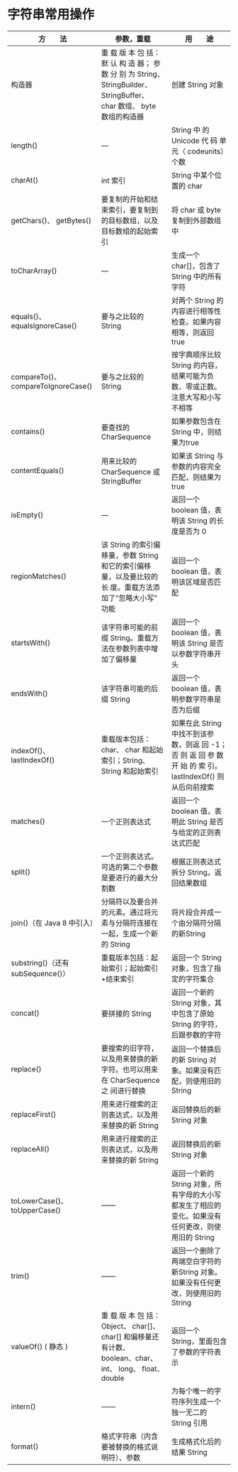 # 字符串常用操作

| 方　　法                               | 参数，重载                                                                                     | 用　　途                                                                      |
|------------------------------------|-------------------------------------------------------------------------------------------|---------------------------------------------------------------------------|
| 构造器                                | 重 载 版 本 包 括： 默 认 构 造 器； 参数 分 别 为 String、 StringBuilder、StringBuffer、 char 数组、 byte 数组的构造器 | 创建 String 对象                                                              |
| length()                           | —                                                                                         | String 中 的 Unicode 代 码 单 元（ codeunits）个数                                  |
| charAt()                           | int 索引                                                                                    | String 中某个位置的 char                                                        |
| getChars()、 getBytes()             | 要复制的开始和结束索引，要复制到的目标数组，以及目标数组的起始索引                                                         | 将 char 或 byte 复制到外部数组中                                                    |
| toCharArray()                      | —                                                                                         | 生成一个 char[]，包含了 String 中的所有字符                                             |
| equals()、 equalsIgnoreCase()       | 要与之比较的 String                                                                             | 对两个 String 的内容进行相等性检查。如果内容相等，则返回 true                                     |
| compareTo()、 compareToIgnoreCase() | 要与之比较的 String                                                                             | 按字典顺序比较 String 的内容，结果可能为负数、零或正数。注意大写和小写不相等                                |
| contains()                         | 要查找的 CharSequence                                                                         | 如果参数包含在 String 中，则结果为true                                                 |
| contentEquals()                    | 用来比较的 CharSequence 或StringBuffer                                                          | 如果该 String 与参数的内容完全匹配，则结果为 true                                           |
| isEmpty()                          | —                                                                                         | 返回一个 boolean 值，表明该 String 的长度是否为 0                                        |
| regionMatches()                    | 该 String 的索引偏移量，参数 String和它的索引偏移量，以及要比较的长 度。重载方法添加了“忽略大小写” 功能                             | 返回一个 boolean 值，表明该区域是否匹配                                                  |
| startsWith()                       | 该字符串可能的前缀 String。重载方法在参数列表中增加了偏移量                                                         | 返回一个 boolean 值，表明该 String 是否以参数字符串开头                                      |
| endsWith()                         | 该字符串可能的后缀 String                                                                          | 返回一个 boolean 值，表明参数字符串是否为后缀                                               |
| indexOf()、 lastIndexOf()           | 重载版本包括： char、 char 和起始索引；String、 String 和起始索引                                             | 如果在此 String 中找不到该参数，则返 回 -1； 否 则 返 回 参 数 开 始 的 索 引。 lastIndexOf() 则从后向前搜索 |
| matches()                          | 一个正则表达式                                                                                   | 返回一个 boolean 值，表明此 String 是否与给定的正则表达式匹配                                   |
| split()                            | 一个正则表达式。可选的第二个参数是要进行的最大分割数                                                                | 根据正则表达式拆分 String。返回结果数组                                                   | 
| join()（在 Java 8 中引入）               | 分隔符以及要合并的元素。通过将元素与分隔符连接在一起，生成一个新 的 String                                                 | 将片段合并成一个由分隔符分隔的新String                                                    |
| substring()（还有 subSequence()）      | 重载版本包括：起始索引；起始索引+结束索引                                                                     | 返回一个 String 对象，包含了指定的字符集合                                                 |
| concat()                           | 要拼接的 String                                                                               | 返回一个新的 String 对象，其中包含了原始 String 的字符，后跟参数的字符                               |
| replace()                          | 要搜索的旧字符，以及用来替换的新字符。也可以用来在 CharSequence 之 间进行替换                                            | 返回一个替换后的新 String 对象。如果没有匹配，则使用旧的 String                                   |
| replaceFirst()                     | 用来进行搜索的正则表达式，以及用来替换的新 String                                                              | 返回替换后的新 String 对象                                                         |
| replaceAll()                       | 用来进行搜索的正则表达式，以及用来替换的新 String                                                              | 返回替换后的新 String 对象                                                         |
| toLowerCase()、 toUpperCase()       | ——                                                <br/>                                   | 返回一个新的 String 对象，所有字母的大小写都发生了相应的变化。如果没有任何更改，则使用旧的 String                  |
| trim()                             | ——                                                                                        | 返回一个删除了两端空白字符的新String 对象。如果没有任何更改，则使用旧的String                             |
| valueOf() ( 静态 )                   | 重 载 版 本 包 括： Object、 char[]、char[] 和偏移量还有计数、 boolean、char、 int、 long、 float、 double       | 返回一个 String，里面包含了参数的字符表示                                                  |
| intern()                           | ——                                                                    <br/>               | 为每个唯一的字符序列生成一个独一无二的 String 引用                                             |
| format()                           | 格式字符串（内含要被替换的格式说明符）、参数                                                                    | 生成格式化后的结果 String                                                          |
